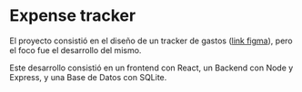 # Expense tracker

El proyecto consistió en el diseño de un tracker de gastos ([link figma](https://www.figma.com/design/vIpgq4r3ecncJ5rhAlpv5c/Expense-tracker?node-id=379-77&t=gbc3GMH9CbIwR3fK-0)), pero el foco fue el desarrollo del mismo. 

Este desarrollo consistió en un frontend con React, un Backend con Node y Express, y una Base de Datos con SQLite.
